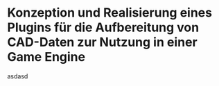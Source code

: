 # Konzeption und Realisierung eines Plugins für die Aufbereitung von CAD-Daten zur Nutzung in einer Game Engine
asdasd
